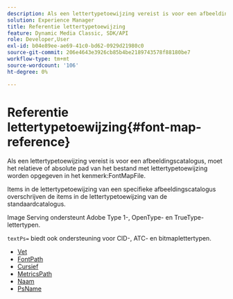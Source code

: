 ```yaml
---
description: Als een lettertypetoewijzing vereist is voor een afbeeldingscatalogus, moet het relatieve of absolute pad van het bestand met lettertypetoewijzing worden opgegeven in het kenmerk FontMapFile.
solution: Experience Manager
title: Referentie lettertypetoewijzing
feature: Dynamic Media Classic, SDK/API
role: Developer,User
exl-id: b04e89ee-ae69-41c0-bd62-0929d21980c0
source-git-commit: 206e4643e3926cb85b4be2189743578f88180be7
workflow-type: tm+mt
source-wordcount: '106'
ht-degree: 0%

---
```


# Referentie lettertypetoewijzing{#font-map-reference}

Als een lettertypetoewijzing vereist is voor een afbeeldingscatalogus, moet het relatieve of absolute pad van het bestand met lettertypetoewijzing worden opgegeven in het kenmerk:FontMapFile.

Items in de lettertypetoewijzing van een specifieke afbeeldingscatalogus overschrijven de items in de lettertypetoewijzing van de standaardcatalogus.

Image Serving ondersteunt Adobe Type 1-, OpenType- en TrueType-lettertypen.

`textPs=` biedt ook ondersteuning voor CID-, ATC- en bitmaplettertypen.

* [Vet](r-bold-font.md)
* [FontPath](r-fontpath-font.md)
* [Cursief](r-italic-font.md)
* [MetricsPath](r-metricspath-font.md)
* [Naam](r-name-font.md)
* [PsName](r-psname-font.md)
